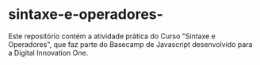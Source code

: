# sintaxe-e-operadores-
Este repositório contém a atividade prática do Curso "Sintaxe e Operadores", que faz parte do Basecamp de Javascript desenvolvido para a Digital Innovation One.
